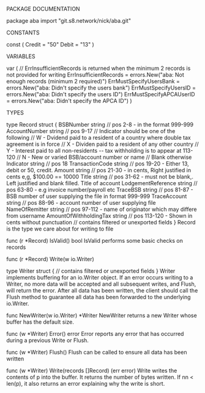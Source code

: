 PACKAGE DOCUMENTATION

package aba
    import "git.s8.network/nick/aba.git"


CONSTANTS

const (
    Credit = "50"
    Debit  = "13"
)

VARIABLES

var (
    // ErrInsufficientRecords is returned when the minimum 2 records is not provided for writing
    ErrInsufficientRecords   = errors.New("aba: Not enough records (minimum 2 required)")
    ErrMustSpecifyUsersBank  = errors.New("aba: Didn't specify the users bank")
    ErrMustSpecifyUsersID    = errors.New("aba: Didn't specify the users ID")
    ErrMustSpecifyAPCAUserID = errors.New("aba: Didn't specify the APCA ID")
)

TYPES

type Record struct {
    BSBNumber     string // pos 2-8 - in the format 999-999
    AccountNumber string // pos 9-17
    // Indicator should be one of the following
    // W - Dvidend paid to a resident of a country where double tax agreement is in force
    // X - Dividen paid to a resident of any other country
    // Y - Interest paid to all non-residents -- tax withholding is to appear at 113-120
    // N - New or varied BSB/account number or name
    // Blank otherwise
    Indicator              string // pos 18
    TransactionCode        string // pos 19-20 - Either 13, debit or 50, credit.
    Amount                 string // pos 21-30 - in cents, Right justified in cents e,g, $100.00 == 10000
    Title                  string // pos 31-62 - must not be blank,. Left justified and blank filled. Title of account
    LodgementReference     string // pos 63-80 - e.g invoice number/payroll etc
    TraceBSB               string // pos 81-87 - BSB number of user supplying the file in format 999-999
    TraceAccount           string // pos 88-96 - account number of user supplying file
    NameOfRemitter         string // pos 97-112 - name of originator which may differe from username
    AmountOfWithholdingTax string // pos 113-120 - Shown in cents without punctuation
    // contains filtered or unexported fields
}
    Record is the type we care about for writing to file

func (r *Record) IsValid() bool
    IsValid performs some basic checks on records

func (r *Record) Write(w io.Writer)

type Writer struct {
    // contains filtered or unexported fields
}
    Writer implements buffering for an io.Writer object. If an error occurs
    writing to a Writer, no more data will be accepted and all subsequent
    writes, and Flush, will return the error. After all data has been
    written, the client should call the Flush method to guarantee all data
    has been forwarded to the underlying io.Writer.

func NewWriter(w io.Writer) *Writer
    NewWriter returns a new Writer whose buffer has the default size.

func (w *Writer) Error() error
    Error reports any error that has occurred during a previous Write or
    Flush.

func (w *Writer) Flush()
    Flush can be called to ensure all data has been written

func (w *Writer) Write(records []Record) (err error)
    Write writes the contents of p into the buffer. It returns the number of
    bytes written. If nn < len(p), it also returns an error explaining why
    the write is short.
